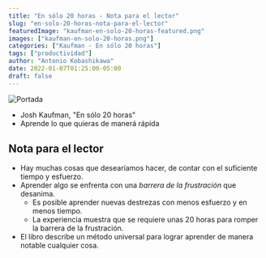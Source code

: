 ```yaml
---
title: "En sólo 20 horas - Nota para el lector"
slug: "en-solo-20-horas-nota-para-el-lector"
featuredImage: "kaufman-en-solo-20-horas-featured.png"
images: ["kaufman-en-solo-20-horas.png"]
categories: ["Kaufman - En sólo 20 horas"]
tags: ["productividad"]
author: "Antonio Kobashikawa"
date: 2022-01-07T01:25:00-05:00
draft: false
---
```


![Portada](kaufman-en-solo-20-horas.png "Portada del libro")
- Josh Kaufman, "En sólo 20 horas"
- Aprende lo que quieras de manerá rápida

<!--more-->

## Nota para el lector
- Hay muchas cosas que desearíamos hacer, de contar con el suficiente tiempo y esfuerzo.
- Aprender algo se enfrenta con una _barrera de la frustración_ que desanima.
	- Es posible aprender nuevas destrezas con menos esfuerzo y en menos tiempo.
	- La experiencia muestra que se requiere unas 20 horas para romper la barrera de la frustración.
- El libro describe un método universal para lograr aprender de manera notable cualquier cosa.
